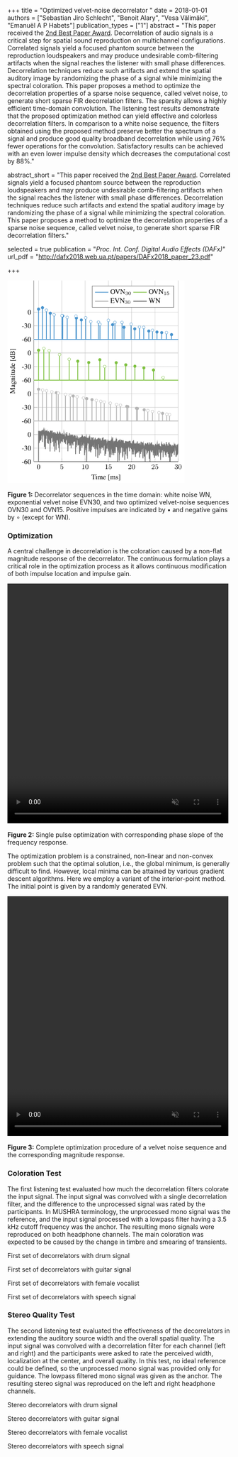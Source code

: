 +++
title = "Optimized velvet-noise decorrelator "
date = 2018-01-01
authors = ["Sebastian Jiro Schlecht", "Benoit Alary", "Vesa Välimäki", "Emanuël A P Habets"]
publication_types = ["1"]
abstract = "This paper received the [2nd Best Paper Award](http://dafx2018.web.ua.pt/). Decorrelation of audio signals is a critical step for spatial sound reproduction on multichannel configurations. Correlated signals yield a focused phantom source between the reproduction loudspeakers and may produce undesirable comb-filtering artifacts when the signal reaches the listener with small phase differences. Decorrelation techniques reduce such artifacts and extend the spatial auditory image by randomizing the phase of a signal while minimizing the spectral coloration. This paper proposes a method to optimize the decorrelation properties of a sparse noise sequence, called velvet noise, to generate short sparse FIR decorrelation filters. The sparsity allows a highly efficient time-domain convolution. The listening test results demonstrate that the proposed optimization method can yield effective and colorless decorrelation filters. In comparison to a white noise sequence, the filters obtained using the proposed method preserve better the spectrum of a signal and produce good quality broadband decorrelation while using 76% fewer operations for the convolution. Satisfactory results can be achieved with an even lower impulse density which decreases the computational cost by 88%."

abstract_short = "This paper received the [2nd Best Paper Award](http://dafx2018.web.ua.pt/). Correlated signals yield a focused phantom source between the reproduction loudspeakers and may produce undesirable comb-filtering artifacts when the signal reaches the listener with small phase differences. Decorrelation techniques reduce such artifacts and extend the spatial auditory image by randomizing the phase of a signal while minimizing the spectral coloration. This paper proposes a method to optimize the decorrelation properties of a sparse noise sequence, called velvet noise, to generate short sparse FIR decorrelation filters."

selected = true
publication = "*Proc. Int. Conf. Digital Audio Effects (DAFx)*"
url_pdf = "http://dafx2018.web.ua.pt/papers/DAFx2018_paper_23.pdf"


+++



<img src="plot_meanMagnitudeAllIR.png" width="400"/>

<strong>**Figure 1:**</strong> Decorrelator sequences in the time domain: white noise $\mathrm{WN}$, exponential velvet noise $\mathrm{EVN}30$, and two optimized velvet-noise sequences $\mathrm{OVN}30$ and $\mathrm{OVN}15$. Positive impulses are indicated by $\bullet$ and negative gains by $\circ$ (except for $\mathrm{WN}$).

### Optimization

A central challenge in decorrelation is the coloration caused by a non-flat magnitude response of the decorrelator. The continuous formulation plays a critical role in the optimization process as it allows continuous modification of both impulse location and impulse gain.

<div class="row post-image-bg" markdown="1">
    <video width="99%" height="540" autoplay loop muted markdown="1">
        <source src="animation_pulseOptimization.mov" type="video/mp4" markdown="1" >
    </video>
</div>

<strong>**Figure 2:**</strong> Single pulse optimization with corresponding phase slope of the frequency response.

The optimization problem is a constrained, non-linear and non-convex problem such that the optimal solution, i.e., the global minimum, is generally difficult to find. However, local minima can be attained by various gradient descent algorithms. Here we employ a variant of the interior-point method. The initial point is given by a randomly generated EVN.

<div class="row post-image-bg" markdown="1">
    <video width="99%" height="540" autoplay loop muted markdown="1">
        <source src="animation_VNDoptimization.mov" type="video/mp4" markdown="1" >
    </video>
</div>

<strong>**Figure 3:**</strong> Complete optimization procedure of a velvet noise sequence and the corresponding magnitude response.



### Coloration Test

The first listening test evaluated how much the decorrelation filters colorate the input signal. The input signal was convolved with a single decorrelation filter, and the difference to the unprocessed signal was rated by the participants. In MUSHRA terminology, the unprocessed mono signal was the reference, and the input signal processed with a lowpass filter having a 3.5 kHz cutoff frequency was the anchor. The resulting mono signals were reproduced on both headphone channels. The main coloration was expected to be caused by the change in timbre and smearing of transients.




<div class="player">
  <p>
      First set of decorrelators with drum signal
  </p>
  <ts-track title="Original Mono Track" data-img="">
      <ts-source src="mono_drums_mono_original_t1.m4a" type="audio/mpeg"></ts-source>
  </ts-track>
  <ts-track title="Exponential White Noise WN" data-img="">
      <ts-source src="mono_drums_WNS_t1.m4a" type="audio/mpeg"></ts-source>
  </ts-track>
  <ts-track title="Exponential Velvet Noise EVN30" data-img="">
      <ts-source src="mono_drums_eVND_t1.m4a" type="audio/mpeg"></ts-source>
  </ts-track>
  <ts-track title="Optimized Velvet Noise OVN30" data-img="">
      <ts-source src="mono_drums_oVND30_t1.m4a" type="audio/mpeg"></ts-source>
  </ts-track>
  <ts-track title="Optimized Velvet Noise OVN15" data-img="">
      <ts-source src="mono_drums_oVND15_t1.m4a" type="audio/mpeg"></ts-source>
  </ts-track>
</div>



<div class="player">
  <p>
      First set of decorrelators with guitar signal
  </p>
  <ts-track title="Original Mono Track" data-img="">
      <ts-source src="mono_guitar_mono_original_t1.m4a" type="audio/mpeg"></ts-source>
  </ts-track>
  <ts-track title="Exponential White Noise WN" data-img="">
      <ts-source src="mono_guitar_WNS_t1.m4a" type="audio/mpeg"></ts-source>
  </ts-track>
  <ts-track title="Exponential Velvet Noise EVN30" data-img="">
      <ts-source src="mono_guitar_eVND_t1.m4a" type="audio/mpeg"></ts-source>
  </ts-track>
  <ts-track title="Optimized Velvet Noise OVN30" data-img="">
      <ts-source src="mono_guitar_oVND30_t1.m4a" type="audio/mpeg"></ts-source>
  </ts-track>
  <ts-track title="Optimized Velvet Noise OVN15" data-img="">
      <ts-source src="mono_guitar_oVND15_t1.m4a" type="audio/mpeg"></ts-source>
  </ts-track>
</div>



<div class="player">
  <p>
      First set of decorrelators with female vocalist
  </p>
  <ts-track title="Original Mono Track" data-img="">
      <ts-source src="mono_song_mono_original_t1.m4a" type="audio/mpeg"></ts-source>
  </ts-track>
  <ts-track title="Exponential White Noise WN" data-img="">
      <ts-source src="mono_song_WNS_t1.m4a" type="audio/mpeg"></ts-source>
  </ts-track>
  <ts-track title="Exponential Velvet Noise EVN30" data-img="">
      <ts-source src="mono_song_eVND_t1.m4a" type="audio/mpeg"></ts-source>
  </ts-track>
  <ts-track title="Optimized Velvet Noise OVN30" data-img="">
      <ts-source src="mono_song_oVND30_t1.m4a" type="audio/mpeg"></ts-source>
  </ts-track>
  <ts-track title="Optimized Velvet Noise OVN15" data-img="">
      <ts-source src="mono_song_oVND15_t1.m4a" type="audio/mpeg"></ts-source>
  </ts-track>
</div>



<div class="player">
  <p>
      First set of decorrelators with speech signal
  </p>
  <ts-track title="Original Mono Track" data-img="">
      <ts-source src="mono_speech_mono_original_t1.m4a" type="audio/mpeg"></ts-source>
  </ts-track>
  <ts-track title="Exponential White Noise WN" data-img="">
      <ts-source src="mono_speech_WNS_t1.m4a" type="audio/mpeg"></ts-source>
  </ts-track>
  <ts-track title="Exponential Velvet Noise EVN30" data-img="">
      <ts-source src="mono_speech_eVND_t1.m4a" type="audio/mpeg"></ts-source>
  </ts-track>
  <ts-track title="Optimized Velvet Noise OVN30" data-img="">
      <ts-source src="mono_speech_oVND30_t1.m4a" type="audio/mpeg"></ts-source>
  </ts-track>
  <ts-track title="Optimized Velvet Noise OVN15" data-img="">
      <ts-source src="mono_speech_oVND15_t1.m4a" type="audio/mpeg"></ts-source>
  </ts-track>
</div>







### Stereo Quality Test

The second listening test evaluated the effectiveness of the decorrelators in extending the auditory source width and the overall spatial quality. The input signal was convolved with a decorrelation filter for each channel (left and right) and the participants were asked to rate the perceived width, localization at the center, and overall quality. In this test, no ideal reference could be defined, so the unprocessed mono signal was provided only for guidance. The lowpass filtered mono signal was given as the anchor. The resulting stereo signal was reproduced on the left and right headphone channels. 




<div class="player">
  <p>
      Stereo decorrelators with drum signal
  </p>
  <ts-track title="Original Mono Track" data-img="">
      <ts-source src="sdrums_mono_original_t1.m4a" type="audio/mpeg"></ts-source>
  </ts-track>
  <ts-track title="Exponential White Noise WN" data-img="">
      <ts-source src="sdrums_WNS_t1.m4a" type="audio/mpeg"></ts-source>
  </ts-track>
  <ts-track title="Exponential Velvet Noise EVN30" data-img="">
      <ts-source src="sdrums_eVND_t1.m4a" type="audio/mpeg"></ts-source>
  </ts-track>
  <ts-track title="Optimized Velvet Noise OVN30" data-img="">
      <ts-source src="sdrums_oVND30_t1.m4a" type="audio/mpeg"></ts-source>
  </ts-track>
  <ts-track title="Optimized Velvet Noise OVN15" data-img="">
      <ts-source src="sdrums_oVND15_t1.m4a" type="audio/mpeg"></ts-source>
  </ts-track>
</div>



<div class="player">
  <p>
      Stereo decorrelators with guitar signal
  </p>
  <ts-track title="Original Mono Track" data-img="">
      <ts-source src="guitar_mono_original_t1.m4a" type="audio/mpeg"></ts-source>
  </ts-track>
  <ts-track title="Exponential White Noise WN" data-img="">
      <ts-source src="guitar_WNS_t1.m4a" type="audio/mpeg"></ts-source>
  </ts-track>
  <ts-track title="Exponential Velvet Noise EVN30" data-img="">
      <ts-source src="guitar_eVND_t1.m4a" type="audio/mpeg"></ts-source>
  </ts-track>
  <ts-track title="Optimized Velvet Noise OVN30" data-img="">
      <ts-source src="guitar_oVND30_t1.m4a" type="audio/mpeg"></ts-source>
  </ts-track>
  <ts-track title="Optimized Velvet Noise OVN15" data-img="">
      <ts-source src="guitar_oVND15_t1.m4a" type="audio/mpeg"></ts-source>
  </ts-track>
</div>



<div class="player">
  <p>
      Stereo decorrelators with female vocalist
  </p>
  <ts-track title="Original Mono Track" data-img="">
      <ts-source src="song_mono_original_t1.m4a" type="audio/mpeg"></ts-source>
  </ts-track>
  <ts-track title="Exponential White Noise WN" data-img="">
      <ts-source src="song_WNS_t1.m4a" type="audio/mpeg"></ts-source>
  </ts-track>
  <ts-track title="Exponential Velvet Noise EVN30" data-img="">
      <ts-source src="song_eVND_t1.m4a" type="audio/mpeg"></ts-source>
  </ts-track>
  <ts-track title="Optimized Velvet Noise OVN30" data-img="">
      <ts-source src="song_oVND30_t1.m4a" type="audio/mpeg"></ts-source>
  </ts-track>
  <ts-track title="Optimized Velvet Noise OVN15" data-img="">
      <ts-source src="song_oVND15_t1.m4a" type="audio/mpeg"></ts-source>
  </ts-track>
</div>



<div class="player">
  <p>
      Stereo decorrelators with speech signal
  </p>
  <ts-track title="Original Mono Track" data-img="">
      <ts-source src="speech_mono_original_t1.m4a" type="audio/mpeg"></ts-source>
  </ts-track>
  <ts-track title="Exponential White Noise WN" data-img="">
      <ts-source src="speech_WNS_t1.m4a" type="audio/mpeg"></ts-source>
  </ts-track>
  <ts-track title="Exponential Velvet Noise EVN30" data-img="">
      <ts-source src="speech_eVND_t1.m4a" type="audio/mpeg"></ts-source>
  </ts-track>
  <ts-track title="Optimized Velvet Noise OVN30" data-img="">
      <ts-source src="speech_oVND30_t1.m4a" type="audio/mpeg"></ts-source>
  </ts-track>
  <ts-track title="Optimized Velvet Noise OVN15" data-img="">
      <ts-source src="speech_oVND15_t1.m4a" type="audio/mpeg"></ts-source>
  </ts-track>
</div>






<script src="https://cdn.rawgit.com/download/polymer-cdn/1.5.0/lib/webcomponentsjs/webcomponents-lite.min.js"></script>
<script src="https://code.jquery.com/jquery-3.2.1.min.js" integrity="sha256-hwg4gsxgFZhOsEEamdOYGBf13FyQuiTwlAQgxVSNgt4=" crossorigin="anonymous"></script>
<script src="/js/trackswitch.js"></script>
<script type="text/javascript">
	var $j = jQuery.noConflict();
    $j(document).ready(function() {
        // $j(".customplayer").trackswitch({ onlyradiosolo: true, repeat: true });
        $j(".player").trackSwitch({ onlyradiosolo: true, repeat: true });
    });
</script>	

